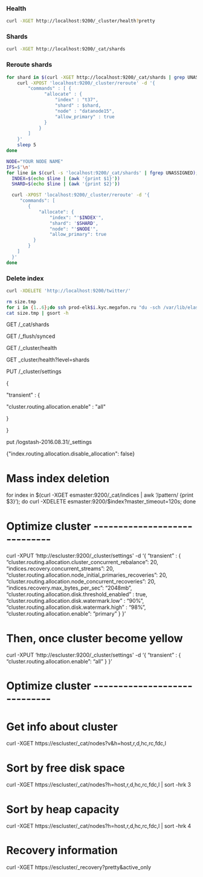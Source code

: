 ### Health

```sh
curl -XGET http://localhost:9200/_cluster/health?pretty

```

### Shards

```sh
curl -XGET http://localhost:9200/_cat/shards

```

### Reroute shards

```sh
for shard in $(curl -XGET http://localhost:9200/_cat/shards | grep UNASSIGNED | awk '{print $2}'); do
    curl -XPOST 'localhost:9200/_cluster/reroute' -d '{
        "commands" : [ {
              "allocate" : {
                  "index" : "t37", 
                  "shard" : $shard, 
                  "node" : "datanode15", 
                  "allow_primary" : true
              }
            }
        ]
    }'
    sleep 5
done

NODE="YOUR NODE NAME"
IFS=$'\n'
for line in $(curl -s 'localhost:9200/_cat/shards' | fgrep UNASSIGNED); do
  INDEX=$(echo $line | (awk '{print $1}'))
  SHARD=$(echo $line | (awk '{print $2}'))

  curl -XPOST 'localhost:9200/_cluster/reroute' -d '{
     "commands": [
        {
            "allocate": {
                "index": "'$INDEX'",
                "shard": '$SHARD',
                "node": "'$NODE'",
                "allow_primary": true
          }
        }
    ]
  }'
done
```

### Delete index

```sh
curl -XDELETE 'http://localhost:9200/twitter/'
```

```sh
rm size.tmp
for i in {1..6};do ssh prod-elk$i.kyc.megafon.ru "du -sch /var/lib/elasticsearch/prod-elk/nodes/0/indices/*" >> size.tmp;done
cat size.tmp | gsort -h
```

GET /\_cat/shards

GET /\_flush/synced

GET /\_cluster/health

GET \_cluster/health?level=shards

PUT /\_cluster/settings 

{

 "transient" : {

 "cluster.routing.allocation.enable" : "all"

 }

}

put /logstash-2016.08.31/\_settings

{"index.routing.allocation.disable\_allocation": false}

# Mass index deletion
for index in $(curl -XGET esmaster:9200/_cat/indices | awk ‘/pattern/ {print $3}’); do curl -XDELETE esmaster:9200/$index?master_timeout=120s; done

# Optimize cluster -----------------------------
curl -XPUT ‘http://escluster:9200/_cluster/settings' -d ‘{
 “transient” : {
 “cluster.routing.allocation.cluster_concurrent_rebalance”: 20,
 “indices.recovery.concurrent_streams”: 20,
 “cluster.routing.allocation.node_initial_primaries_recoveries”: 20,
 “cluster.routing.allocation.node_concurrent_recoveries”: 20,
 “indices.recovery.max_bytes_per_sec”: “2048mb”,
 “cluster.routing.allocation.disk.threshold_enabled” : true,
 “cluster.routing.allocation.disk.watermark.low” : “90%”,
 “cluster.routing.allocation.disk.watermark.high” : “98%”,
 “cluster.routing.allocation.enable”: “primary”
 }
}’

# Then, once cluster become yellow
curl -XPUT ‘http://escluster:9200/_cluster/settings' -d ‘{
 “transient” : {
 “cluster.routing.allocation.enable”: “all”
 }
}’
# Optimize cluster -----------------------------

# Get info about cluster
curl -XGET https://escluster/_cat/nodes?v&h=host,r,d,hc,rc,fdc,l

# Sort by free disk space
curl -XGET https://escluster/_cat/nodes?h=host,r,d,hc,rc,fdc,l | sort -hrk 3

# Sort by heap capacity
curl -XGET https://escluster/_cat/nodes?h=host,r,d,hc,rc,fdc,l | sort -hrk 4

# Recovery information
curl -XGET https://escluster/_recovery?pretty&active_only



